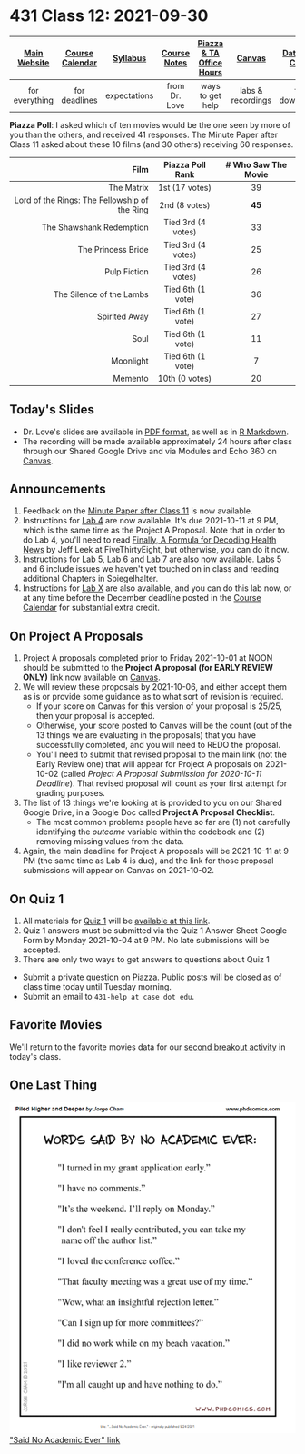 # 431 Class 12: 2021-09-30

[Main Website](https://thomaselove.github.io/431/) | [Course Calendar](https://thomaselove.github.io/431/calendar.html) | [Syllabus](https://thomaselove.github.io/431-2021-syllabus/) | [Course Notes](https://thomaselove.github.io/431-notes/) | [Piazza & TA Office Hours](https://thomaselove.github.io/431/contact.html) | [Canvas](https://canvas.case.edu) | [Data and Code](https://github.com/THOMASELOVE/431-data)
:-----------: | :--------------: | :----------: | :---------: | :-------------: | :-----------: | :------------:
for everything | for deadlines | expectations | from Dr. Love | ways to get help | labs & recordings | for downloads

**Piazza Poll**: I asked which of ten movies would be the one seen by more of you than the others, and received 41 responses. The Minute Paper after Class 11 asked about these 10 films (and 30 others) receiving 60 responses. 

Film | Piazza Poll Rank | # Who Saw The Movie
----: | :--------------: | :--------------:
The Matrix | 1st (17 votes) | 39
Lord of the Rings: The Fellowship of the Ring | 2nd (8 votes) | **45**
The Shawshank Redemption | Tied 3rd (4 votes) | 33
The Princess Bride | Tied 3rd (4 votes) | 25
Pulp Fiction | Tied 3rd (4 votes) | 26
The Silence of the Lambs | Tied 6th (1 vote) | 36
Spirited Away | Tied 6th (1 vote) | 27
Soul | Tied 6th (1 vote) | 11
Moonlight | Tied 6th (1 vote) | 7
Memento | 10th (0 votes) | 20

## Today's Slides

- Dr. Love's slides are available in [PDF format](https://github.com/THOMASELOVE/431-2021/blob/main/classes/class12/431-class12-slides.pdf), as well as in [R Markdown](https://github.com/THOMASELOVE/431-2021/blob/main/classes/class12/431-class12-slides.Rmd).
- The recording will be made available approximately 24 hours after class through our Shared Google Drive and via Modules and Echo 360 on [Canvas](https://canvas.case.edu).

## Announcements

1. Feedback on the [Minute Paper after Class 11](https://bit.ly/431-2021-min11-feedback) is now available.
2. Instructions for [Lab 4](https://github.com/THOMASELOVE/431-2021/blob/main/labs/lab04/lab04.md) are now available. It's due 2021-10-11 at 9 PM, which is the same time as the Project A Proposal. Note that in order to do Lab 4, you'll need to read [Finally, A Formula for Decoding Health News](https://fivethirtyeight.com/features/a-formula-for-decoding-health-news/) by Jeff Leek at FiveThirtyEight, but otherwise, you can do it now.
3. Instructions for [Lab 5](https://github.com/THOMASELOVE/431-2021/tree/main/labs/lab05), [Lab 6](https://github.com/THOMASELOVE/431-2021/tree/main/labs/lab06) and [Lab 7](https://github.com/THOMASELOVE/431-2021/tree/main/labs/lab07) are also now available. Labs 5 and 6 include issues we haven't yet touched on in class and reading additional Chapters in Spiegelhalter.
4. Instructions for [Lab X](https://github.com/THOMASELOVE/431-2021/tree/main/labs/labX) are also available, and you can do this lab now, or at any time before the December deadline posted in the [Course Calendar](https://thomaselove.github.io/431/calendar.html) for substantial extra credit.

## On Project A Proposals

1. Project A proposals completed prior to Friday 2021-10-01 at NOON should be submitted to the **Project A proposal (for EARLY REVIEW ONLY)** link now available on [Canvas](https://canvas.case.edu). 
2. We will review these proposals by 2021-10-06, and either accept them as is or provide some guidance as to what sort of revision is required. 
    - If your score on Canvas for this version of your proposal is 25/25, then your proposal is accepted. 
    - Otherwise, your score posted to Canvas will be the count (out of the 13 things we are evaluating in the proposals) that you have successfully completed, and you will need to REDO the proposal. 
    - You'll need to submit that revised proposal to the main link (not the Early Review one) that will appear for Project A proposals on 2021-10-02 (called *Project A Proposal Submiission for 2020-10-11 Deadline*). That revised proposal will count as your first attempt for grading purposes.
3. The list of 13 things we're looking at is provided to you on our Shared Google Drive, in a Google Doc called **Project A Proposal Checklist**.
    - The most common problems people have so far are (1) not carefully identifying the *outcome* variable within the codebook and (2) removing missing values from the data.
4. Again, the main deadline for Project A proposals will be 2021-10-11 at 9 PM (the same time as Lab 4 is due), and the link for those proposal submissions will appear on Canvas on 2021-10-02.

## On Quiz 1

1. All materials for [Quiz 1](https://github.com/THOMASELOVE/431-2021/tree/main/quizzes/quiz1) will be [available at this link](https://github.com/THOMASELOVE/431-2021/tree/main/quizzes/quiz1).
2. Quiz 1 answers must be submitted via the Quiz 1 Answer Sheet Google Form by Monday 2021-10-04 at 9 PM. No late submissions will be accepted.
3. There are only two ways to get answers to questions about Quiz 1
  - Submit a private question on [Piazza](https://piazza.com/case/fall2021/pqhs431). Public posts will be closed as of class time today until Tuesday morning.
  - Submit an email to `431-help at case dot edu`.

## Favorite Movies

We'll return to the favorite movies data for our [second breakout activity](https://github.com/THOMASELOVE/431-2021/blob/main/classes/movies/breakout2.md) in today's class.

## One Last Thing

![](images/phd_2021-09-24.png) ["Said No Academic Ever" link](http://phdcomics.com/comics/archive_print.php?comicid=2048)
